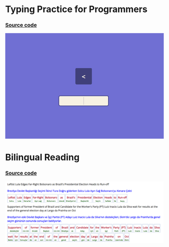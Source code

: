 # Typing Practice for Programmers
### <a href="https://github.com/oguzhanuyanik-sr/javascript-projects/tree/main/src/typing-practice-for-programmers">Source code</a>
<a href="https://github.com/oguzhanuyanik-sr/javascript-projects/tree/main/src/typing-practice-for-programmers"><img width="600px" src="https://raw.githubusercontent.com/oguzhanuyanik-sr/javascript-projects/main/src/typing-practice-for-programmers/screenshot.png" /></a>

# Bilingual Reading
### <a href="https://github.com/oguzhanuyanik-sr/javascript-projects/tree/main/src/bilingual-reading">Source code</a>
<a href="https://github.com/oguzhanuyanik-sr/javascript-projects/tree/main/src/bilingual-reading"><img width="600px" src="https://github.com/oguzhanuyanik-sr/javascript-projects/blob/main/src/bilingual-reading/screenshot.PNG?raw=true" /></a>

